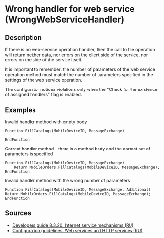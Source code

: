 # Wrong handler for web service (WrongWebServiceHandler)

<!-- Блоки выше заполняются автоматически, не трогать -->
## Description
<!-- Описание диагностики заполняется вручную. Необходимо понятным языком описать смысл и схему работу -->
If there is no web-service operation handler, then the call to the operation will return neither data, nor errors on the client side of the service, nor errors on the side of the service itself.

It is important to remember: the number of parameters of the web service operation method must match the number of parameters specified in the settings of the web service operation.

The configurator notices violations only when the "Check for the existence of assigned handlers" flag is enabled.

## Examples
<!-- В данном разделе приводятся примеры, на которые диагностика срабатывает, а также можно привести пример, как можно исправить ситуацию -->
Invalid handler method with empty body
```bsl
Function FillCatalogs(MobileDeviceID, MessageExchange)

EndFunction
```

Correct handler method - there is a method body and the correct set of parameters is specified
```bsl
Function FillCatalogs(MobileDeviceID, MessageExchange)
    Return MobileOrders.FillCatalogs(MobileDeviceID, MessageExchange);
EndFunction
```

Invalid handler method with the wrong number of parameters
```bsl
Function FillCatalogs(MobileDeviceID, MessageExchange, Additional)
Return MobileOrders.FillCatalogs(MobileDeviceID, MessageExchange);
EndFunction
```

## Sources
<!-- Необходимо указывать ссылки на все источники, из которых почерпнута информация для создания диагностики -->
<!-- Примеры источников

* Source: [Standard: Modules (RU)](https://its.1c.ru/db/v8std#content:456:hdoc)
* Useful information: [Refusal to use modal windows (RU)](https://its.1c.ru/db/metod8dev#content:5272:hdoc)
* Источник: [Cognitive complexity, ver. 1.4](https://www.sonarsource.com/docs/CognitiveComplexity.pdf) -->
* [Developers guide 8.3.20. Internet service mechanisms (RU)](https://its.1c.ru/db/v8320doc#bookmark:dev:TI000000783)
* [Configuration guidelines. Web services and HTTP services (RU)](https://its.1c.ru/db/metod8dev/browse/13/-1/1989/2565/2567/2590)
